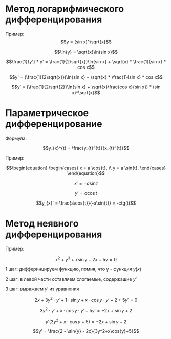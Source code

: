 # Метод логарифмического дифференцирования

Пример:
$$y = (sin x)^\sqrt{x}$$

$$\ln{y} = \sqrt{x}\ln(sin x)$$

$$\frac{1}{y'} * y' = \frac{1}{2\sqrt{x}}\ln{sin x} + \sqrt{x} * \frac{1}{sin x} * cos x$$

$$y' = (\frac{1}{2\sqrt{x}})\ln{sin x} + \sqrt{x} * \frac{1}{sin x} * cos x$$

$$y' = (\frac{1}{2\sqrt{2}}\ln{sin x} + \sqrt{x}\frac{cos x}{sin x}) * (sin x)^\sqrt{x}$$

# Параметрическое дифференцирование

Формула:

$$y_{x}^{t} = \frac{y_{t}^{t}}{x_{t}^{t}}$$

Пример:

$$\begin{equation}
\begin{cases}
x = a \cos{t}, \\
y = a \sin{t}.
\end{cases}
\end{equation}$$

$$x' = -a\sin{t}$$

$$y' = a\cos{t}$$

$$y_{x}' = \frac{a\cos{t}}{-a\sin{t}} = -ctg(t)$$

# Метод неявного дифференцирования

Пример:

$$x^2+y^3+x\sin{y}-2x+5y=0$$

1 шаг: дифферинцируем функцию, помня, что y - функция $y(x)$

2 шаг: в левой части оставляем слогаемые, содержащие $y'$

3 шаг: выражаем $y'$ из уравнения

$$2x+3y^2 \cdot y'+1 \cdot \sin{y}+x \cdot \cos{y} \cdot y' - 2 + 5y' = 0$$

$$3y^2 \cdot y' + x \cdot \cos{y} \cdot y' +5y' = -2x + \sin{y} + 2$$

$$y'(3y^2+x \cdot \cos{y}+5) = -2x + \sin{y} -2$$

$$y' = \frac{2 - \sin{y} - 2x}{3y^2+x\cos{y}+5}$$
